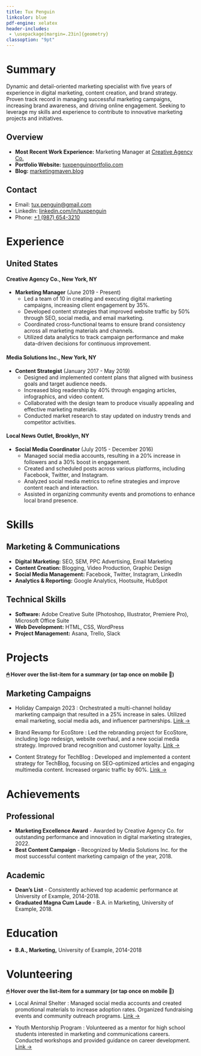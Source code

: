 ```yaml
---
title: Tux Penguin
linkcolor: blue
pdf-engine: xelatex
header-includes:
 - \usepackage[margin=.23in]{geometry}
classoption: "9pt"
---
```


# Summary

Dynamic and detail-oriented marketing specialist with five years of experience in digital marketing, content creation, and brand strategy. Proven track record in managing successful marketing campaigns, increasing brand awareness, and driving online engagement. Seeking to leverage my skills and experience to contribute to innovative marketing projects and initiatives.

## Overview

+ **Most Recent Work Experience:** Marketing Manager at [Creative Agency Co.](https://justsearx.xyz/)
+ **Portfolio Website:** [tuxpenguinportfolio.com](https://justsearx.xyz/)
+ **Blog:** [marketingmaven.blog](https://justsearx.xyz/)

## Contact

+ Email: [tux.penguin@gmail.com](mailto:PV5j0WRF2Gmx@gmail.com)
+ LinkedIn: [linkedin.com/in/tuxpenguin](https://justsearx.xyz/)
+ Phone: [+1 (987) 654-3210](tel:+2CzeBhcE61b)

# Experience

## United States

#### Creative Agency Co., New York, NY
- **Marketing Manager** (June 2019 - Present)
    - Led a team of 10 in creating and executing digital marketing campaigns, increasing client engagement by 35%.
    - Developed content strategies that improved website traffic by 50% through SEO, social media, and email marketing.
    - Coordinated cross-functional teams to ensure brand consistency across all marketing materials and channels.
    - Utilized data analytics to track campaign performance and make data-driven decisions for continuous improvement.

#### Media Solutions Inc., New York, NY
- **Content Strategist** (January 2017 - May 2019)
    - Designed and implemented content plans that aligned with business goals and target audience needs.
    - Increased blog readership by 40% through engaging articles, infographics, and video content.
    - Collaborated with the design team to produce visually appealing and effective marketing materials.
    - Conducted market research to stay updated on industry trends and competitor activities.

#### Local News Outlet, Brooklyn, NY
- **Social Media Coordinator** (July 2015 - December 2016)
    - Managed social media accounts, resulting in a 20% increase in followers and a 30% boost in engagement.
    - Created and scheduled posts across various platforms, including Facebook, Twitter, and Instagram.
    - Analyzed social media metrics to refine strategies and improve content reach and interaction.
    - Assisted in organizing community events and promotions to enhance local brand presence.

# Skills

## Marketing & Communications
- **Digital Marketing:** SEO, SEM, PPC Advertising, Email Marketing
- **Content Creation:** Blogging, Video Production, Graphic Design
- **Social Media Management:** Facebook, Twitter, Instagram, LinkedIn
- **Analytics & Reporting:** Google Analytics, Hootsuite, HubSpot

## Technical Skills
- **Software:** Adobe Creative Suite (Photoshop, Illustrator, Premiere Pro), Microsoft Office Suite
- **Web Development:** HTML, CSS, WordPress
- **Project Management:** Asana, Trello, Slack

# Projects

**🖱 Hover over the list-item for a summary (or tap once on mobile 📲)**

## Marketing Campaigns

- Holiday Campaign 2023
  : Orchestrated a multi-channel holiday marketing campaign that resulted in a 25% increase in sales. Utilized email marketing, social media ads, and influencer partnerships. [Link →](https://justsearx.xyz/)

- Brand Revamp for EcoStore
  : Led the rebranding project for EcoStore, including logo redesign, website overhaul, and a new social media strategy. Improved brand recognition and customer loyalty. [Link →](https://justsearx.xyz/)

- Content Strategy for TechBlog
  : Developed and implemented a content strategy for TechBlog, focusing on SEO-optimized articles and engaging multimedia content. Increased organic traffic by 60%. [Link →](https://justsearx.xyz/)

# Achievements

## Professional

- **Marketing Excellence Award** - Awarded by Creative Agency Co. for outstanding performance and innovation in digital marketing strategies, 2022.
- **Best Content Campaign** - Recognized by Media Solutions Inc. for the most successful content marketing campaign of the year, 2018.

## Academic

- **Dean’s List** - Consistently achieved top academic performance at University of Example, 2014-2018.
- **Graduated Magna Cum Laude** - B.A. in Marketing, University of Example, 2018.

# Education

- **B.A., Marketing,** University of Example, 2014-2018

# Volunteering

**🖱 Hover over the list-item for a summary (or tap once on mobile 📲)**

- Local Animal Shelter
  : Managed social media accounts and created promotional materials to increase adoption rates. Organized fundraising events and community outreach programs. [Link →](https://justsearx.xyz/)

- Youth Mentorship Program
  : Volunteered as a mentor for high school students interested in marketing and communications careers. Conducted workshops and provided guidance on career development. [Link →](https://justsearx.xyz/)
